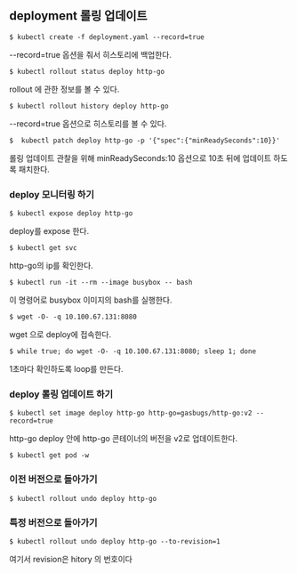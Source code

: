 ## deployment 롤링 업데이트

```
$ kubectl create -f deployment.yaml --record=true
```

--record=true 옵션을 줘서 히스토리에 백업한다.

```
$ kubectl rollout status deploy http-go
```

rollout 에 관한 정보를 볼 수 있다.

```
$ kubectl rollout history deploy http-go
```

--record=true 옵션으로 히스토리를 볼 수 있다.

```
$  kubectl patch deploy http-go -p '{"spec":{"minReadySeconds":10}}'
```

롤링 업데이트 관찰을 위해
minReadySeconds:10 옵션으로 10초 뒤에 업데이트 하도록 패치한다.

### deploy 모니터링 하기

```
$ kubectl expose deploy http-go
```

deploy를 expose 한다.

```
$ kubectl get svc
```

http-go의 ip를 확인한다.

```
$ kubectl run -it --rm --image busybox -- bash
```

이 명령어로 busybox 이미지의 bash를 실행한다.

```
$ wget -O- -q 10.100.67.131:8080
```

wget 으로 deploy에 접속한다.

```
$ while true; do wget -O- -q 10.100.67.131:8080; sleep 1; done
```

1초마다 확인하도록 loop를 만든다.

### deploy 롤링 업데이트 하기

```
$ kubectl set image deploy http-go http-go=gasbugs/http-go:v2 --record=true
```

http-go deploy 안에 http-go 콘테이너의 버전을 v2로 업데이트한다.

```
$ kubectl get pod -w
```

### 이전 버전으로 돌아가기

```
$ kubectl rollout undo deploy http-go
```

### 특정 버전으로 돌아가기

```
$ kubectl rollout undo deploy http-go --to-revision=1
```

여기서 revision은 hitory 의 번호이다
